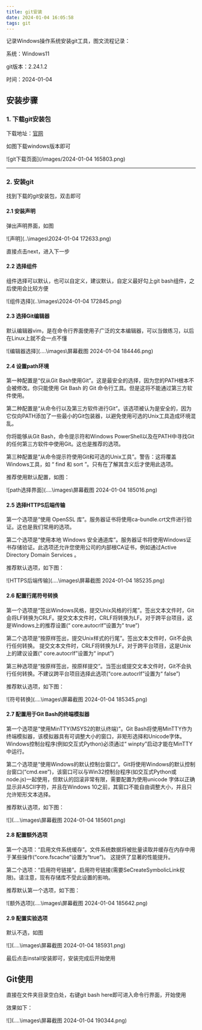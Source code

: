 ```yaml
---
title: git安装
date: 2024-01-04 16:05:58
tags: git
---
```


记录Windows操作系统安装git工具，图文流程记录：

系统：Windows11

git版本：2.24.1.2

时间：2024-01-04



## 安装步骤



### 1. 下载git安装包

下载地址：[官网](https://git-scm.com/downloads)

如图下载windows版本即可

![git下载页面](/images/2024-01-04 165803.png)



***

### 2. 安装git

找到下载的git安装包，双击即可



#### 2.1 安装声明

弹出声明界面，如图

![声明](..\images\2024-01-04 172633.png)

直接点击next，进入下一步



#### 2.2 选择组件

组件选择可以默认，也可以自定义，建议默认，自定义最好勾上git bash组件，之后使用会比较方便

![组件选择](..\images\2024-01-04 172845.png)



#### 2.3 选择Git编辑器

默认编辑器vim，是在命令行界面使用子广泛的文本编辑器，可以当做练习，以后在Linux上就不会一点不懂

![编辑器选择](..\..\images\屏幕截图 2024-01-04 184446.png)



#### 2.4 设置path环境

第一种配置是“仅从Git Bash使用Git”。这是最安全的选择，因为您的PATH根本不会被修改。你只能使用 Git Bash 的 Git 命令行工具。但是这将不能通过第三方软件使用。

第二种配置是“从命令行以及第三方软件进行Git”。该选项被认为是安全的，因为它仅向PATH添加了一些最小的Git包装器，以避免使用可选的Unix工具造成环境混乱。

你将能够从Git Bash，命令提示符和Windows PowerShell以及在PATH中寻找Git的任何第三方软件中使用Git。这也是推荐的选项。

第三种配置是“从命令提示符使用Git和可选的Unix工具”。警告：这将覆盖Windows工具，如 “ find 和 sort ”。只有在了解其含义后才使用此选项。

推荐使用默认配置，如图：

![path选择界面](..\..\images\屏幕截图 2024-01-04 185016.png)



#### 2.5 选择HTTPS后端传输

第一个选项是“使用 OpenSSL 库”。服务器证书将使用ca-bundle.crt文件进行验证。这也是我们常用的选项。

第二个选项是“使用本地 Windows 安全通道库”。服务器证书将使用Windows证书存储验证。此选项还允许您使用公司的内部根CA证书，例如通过Active Directory Domain Services 。

推荐默认选项，如下图：

![HTTPS后端传输](..\..\images\屏幕截图 2024-01-04 185235.png)



#### 2.6 配置行尾符号转换

第一个选项是“签出Windows风格，提交Unix风格的行尾”。签出文本文件时，Git会将LF转换为CRLF。提交文本文件时，CRLF将转换为LF。对于跨平台项目，这是Windows上的推荐设置(“ core.autocrlf”设置为“ true”)

第二个选项是“按原样签出，提交Unix样式的行尾”。签出文本文件时，Git不会执行任何转换。 提交文本文件时，CRLF将转换为LF。对于跨平台项目，这是Unix上的建议设置(“ core.autocrlf”设置为“ input”)

第三种选项是“按原样签出，按原样提交”。当签出或提交文本文件时，Git不会执行任何转换。不建议跨平台项目选择此选项(“core.autocrlf”设置为“ false”)

推荐默认选项，如下图：

![符号转换](..\..\images\屏幕截图 2024-01-04 185345.png)



#### 2.7 配置用于Git Bash的终端模拟器

第一个选项是“使用MinTTY(MSYS2的默认终端)”。Git Bash将使用MinTTY作为终端模拟器，该模拟器具有可调整大小的窗口，非矩形选择和Unicode字体。Windows控制台程序(例如交互式Python)必须通过“ winpty”启动才能在MinTTY中运行。

第二个选项是“使用Windows的默认控制台窗口”。Git将使用Windows的默认控制台窗口(“cmd.exe”)，该窗口可以与Win32控制台程序(如交互式Python或node.js)一起使用，但默认的回滚非常有限，需要配置为使用unicode 字体以正确显示非ASCII字符，并且在Windows 10之前，其窗口不能自由调整大小，并且只允许矩形文本选择。

推荐默认选项，如下图：

![](..\..\images\屏幕截图 2024-01-04 185601.png)



#### 2.8 配置额外选项

第一个选项：“启用文件系统缓存”。文件系统数据将被批量读取并缓存在内存中用于某些操作(“core.fscache”设置为“true”)。 这提供了显著的性能提升。

第二个选项：“启用符号链接”。启用符号链接(需要SeCreateSymbolicLink权限)。请注意，现有存储库不受此设置的影响。

推荐默认第一个选项，如下图：

![额外选项](..\..\images\屏幕截图 2024-01-04 185642.png)



#### 2.9 配置实验选项

默认不选，如图

![](..\..\images\屏幕截图 2024-01-04 185931.png)

最后点击install安装即可，安装完成后开始使用



## Git使用

直接在文件夹目录空白处，右键git bash here即可进入命令行界面，开始使用

效果如下：

![](..\..\images\屏幕截图 2024-01-04 190344.png)